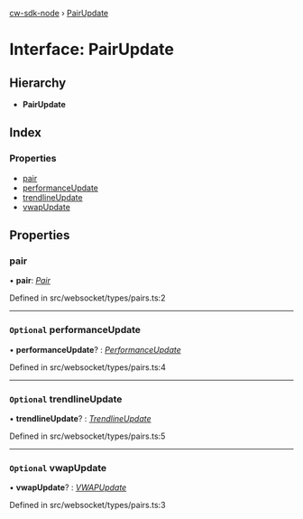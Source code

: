 [cw-sdk-node](../README.md) › [PairUpdate](pairupdate.md)

# Interface: PairUpdate

## Hierarchy

* **PairUpdate**

## Index

### Properties

* [pair](pairupdate.md#pair)
* [performanceUpdate](pairupdate.md#optional-performanceupdate)
* [trendlineUpdate](pairupdate.md#optional-trendlineupdate)
* [vwapUpdate](pairupdate.md#optional-vwapupdate)

## Properties

###  pair

• **pair**: *[Pair](pair.md)*

Defined in src/websocket/types/pairs.ts:2

___

### `Optional` performanceUpdate

• **performanceUpdate**? : *[PerformanceUpdate](performanceupdate.md)*

Defined in src/websocket/types/pairs.ts:4

___

### `Optional` trendlineUpdate

• **trendlineUpdate**? : *[TrendlineUpdate](trendlineupdate.md)*

Defined in src/websocket/types/pairs.ts:5

___

### `Optional` vwapUpdate

• **vwapUpdate**? : *[VWAPUpdate](vwapupdate.md)*

Defined in src/websocket/types/pairs.ts:3
